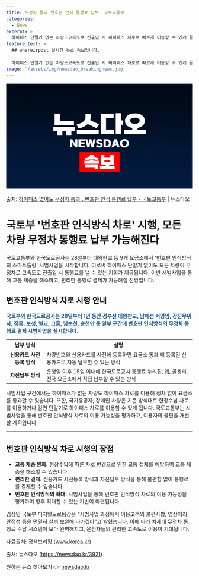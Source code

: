 ```yaml
---
title: 무정차 통과 번호판 인식 통행료 납부  국토교통부
categories:
  - News
excerpt: >
  하이패스 단말기 없는 차량도고속도로 진출입 시 하이패스 차로로 빠르게 이동할 수 있게 될 전망이다. 국토교통…
feature_text: >
  ## whereispost 실시간 뉴스 속보입니다.

  하이패스 단말기 없는 차량도고속도로 진출입 시 하이패스 차로로 빠르게 이동할 수 있게 될 전망이다. 국토교통…
image: '/assets/img/newsdao_breakingnews.jpg'
---
```


![뉴스다오 속보](/assets/img/newsdao_breakingnews.jpg)

<p>출처: <a href="https://newsdao.kr/3921" rel="dofollow">하이패스 없이도 무정차 통과…번호판 인식 통행료 납부 - 국토교통부</a> | 뉴스다오</p>

<h1>국토부 '번호판 인식방식 차로' 시행, 모든 차량 무정차 통행료 납부 가능해진다</h1>
<p data-ke-size="size16">국토교통부와 한국도로공사는 28일부터 대왕판교 등 9개 요금소에서 '번호판 인식방식의 스마트톨링' 시범사업을 시작합니다. 이로써 하이패스 단말기 없이도 모든 차량이 무정차로 고속도로 진출입 시 통행료를 낼 수 있는 기회가 제공됩니다. 이번 시범사업을 통해 교통 체증을 해소하고, 편리한 통행료 결제가 가능해질 전망입니다.</p>

<h2 data-ke-size="size26">번호판 인식방식 차로 시행 안내</h2>
<p><b><span style="color: #1a5490;">국토부와 한국도로공사는 28일부터 1년 동안 경부선 대왕판교, 남해선 서영암, 강진무위사, 장흥, 보성, 벌교, 고흥, 남순천, 순천만 등 일부 구간에 번호판 인식방식의 무정차 통행료 결제 시범사업을 실시합니다.</span></b></p>

<table>
	<tr>
		<th>납부 방식</th>
		<th>설명</th>
	</tr>
	<tr>
		<td style="text-align: center; height: 17px;"><b>신용카드 사전등록 방식</b></td>
		<td>차량번호와 신용카드를 사전에 등록하면 요금소 통과 때 등록된 신용카드로 자동 납부할 수 있는 방식</td>
	</tr>
	<tr>
		<td style="text-align: center; height: 17px;"><b>자진납부 방식</b></td>
		<td>운행일 이후 15일 이내에 한국도로공사 통행료 누리집, 앱, 콜센터, 전국 요금소에서 직접 납부할 수 있는 방식</td>
	</tr>
</table>

<p data-ke-size="size16">시범사업 구간에서는 하이패스가 없는 차량도 하이패스 차로를 이용해 정차 없이 요금소를 통과할 수 있습니다. 또한, 국가유공자, 장애인 차량은 기존 방식대로 현장수납 차로를 이용하거나 감면 단말기로 하이패스 차로를 이용할 수 있게 됩니다. 국토교통부는 시범사업을 통해 번호판 인식방식 차로의 이용 가능성을 평가하고, 이용자의 불편을 개선할 계획입니다.</p>

<hr>

<h2 data-ke-size="size26">번호판 인식방식 차로 시행의 장점</h2>
<ul>
	<li><b>교통 체증 완화:</b> 현장수납에 따른 차로 변경으로 인한 교통 정체를 예방하여 교통 체증을 해소할 수 있습니다.</li>
	<li><b>편리한 결제:</b> 신용카드 사전등록 방식과 자진납부 방식을 통해 불편함 없이 통행료를 결제할 수 있습니다.</li>
	<li><b>번호판 인식방식의 확대:</b> 시범사업을 통해 번호판 인식방식 차로의 이용 가능성을 평가하여 향후 확대할 수 있는 기반이 마련됩니다.</li>
</ul>

<p data-ke-size="size16">김상민 국토부 디지털도로팀장은 “시범사업 과정에서 이용고객의 불편사항, 영상처리 안정성 등을 면밀히 살펴 보완해 나가겠다”고 밝혔습니다. 이에 따라 차세대 무정차 통행료 수납 시스템이 보다 완벽해지고, 운전자들의 편리한 고속도로 이용이 기대됩니다.</p>

<p data-ke-size="size16">자료출처: 정책브리핑 (<a href="https://www.korea.kr">www.korea.kr</a>)</p>
<p data-ke-size="size16">출처: 뉴스다오 (<a href="https://newsdao.kr/3921">https://newsdao.kr/3921</a>)</p> 

원하는 뉴스 찾아보기 👉 <a href="https://newsdao.kr" rel="dofollow">newsdao.kr</a>


